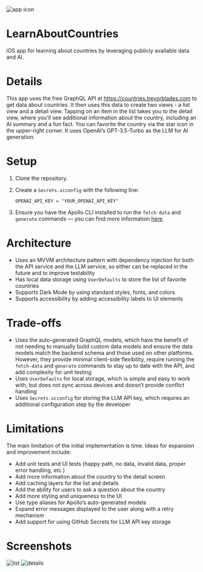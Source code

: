 ![app icon](https://imgur.com/ozMnTwr.jpg)

# LearnAboutCountries
iOS app for learning about countries by leveraging publicly available data and AI.

# Details
This app uses the free GraphQL API at https://countries.trevorblades.com to get data about countries. It then uses this data to create two views - a list view and a detail view. Tapping on an item in the list takes you to the detail view, where you’ll see additional information about the country, including an AI summary and a fun fact. You can favorite the country via the star icon in the upper-right corner. It uses OpenAI’s GPT-3.5-Turbo as the LLM for AI generation.

# Setup
1. Clone the repository.
2. Create a `Secrets.xcconfig` with the following line:

   `OPENAI_API_KEY = "YOUR_OPENAI_API_KEY"`

3. Ensure you have the Apollo CLI installed to run the `fetch-data` and `generate` commands — you can find more information [here](https://www.apollographql.com/docs/ios/get-started).

# Architecture
* Uses an MVVM architecture pattern with dependency injection for both the API service and the LLM service, so either can be replaced in the future and to improve testability
* Has local data storage using `UserDefaults` to store the list of favorite countries
* Supports Dark Mode by using standard styles, fonts, and colors
* Supports accessibility by adding accessibility labels to UI elements

# Trade-offs
* Uses the auto-generated GraphQL models, which have the benefit of not needing to manually build custom data models and ensure the data models match the backend schema and those used on other platforms. However, they provide minimal client-side flexibility, require running the `fetch-data` and `generate` commands to stay up to date with the API, and add complexity for unit testing
* Uses `UserDefaults` for local storage, which is simple and easy to work with, but does not sync across devices and doesn’t provide conflict handling
* Uses `Secrets.xcconfig` for storing the LLM API key, which requires an additional configuration step by the developer

# Limitations
The main limitation of the initial implementation is time. Ideas for expansion and improvement include:
* Add unit tests and UI tests (happy path, no data, invalid data, proper error handling, etc.)
* Add more information about the country to the detail screen
* Add caching layers for the list and details
* Add the ability for users to ask a question about the country
* Add more styling and uniqueness to the UI
* Use type aliases for Apollo’s auto-generated models
* Expand error messages displayed to the user along with a retry mechanism
* Add support for using GitHub Secrets for LLM API key storage

# Screenshots
![list](https://imgur.com/g37RjdF.jpg)
![details](https://imgur.com/qKZZ9VF.jpg)
